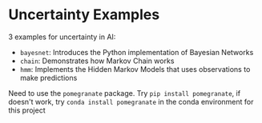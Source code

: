 # Uncertainty Examples

3 examples for uncertainty in AI:

- `bayesnet`: Introduces the Python implementation of Bayesian Networks
- `chain`: Demonstrates how Markov Chain works
- `hmm`: Implements the Hidden Markov Models that uses observations to make predictions

Need to use the `pomegranate` package. Try `pip install pomegranate`, if doesn't work, try `conda install pomegranate` in the conda environment for this project
